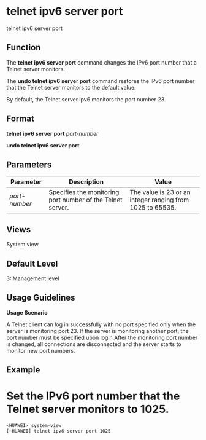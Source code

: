 telnet ipv6 server port
=======================

telnet ipv6 server port

Function
--------



The **telnet ipv6 server port** command changes the IPv6 port number that a Telnet server monitors.

The **undo telnet ipv6 server port** command restores the IPv6 port number that the Telnet server monitors to the default value.



By default, the Telnet server ipv6 monitors the port number 23.


Format
------

**telnet ipv6 server port** *port-number*

**undo telnet ipv6 server port**


Parameters
----------

| Parameter | Description | Value |
| --- | --- | --- |
| *port-number* | Specifies the monitoring port number of the Telnet server. | The value is 23 or an integer ranging from 1025 to 65535. |



Views
-----

System view


Default Level
-------------

3: Management level


Usage Guidelines
----------------

**Usage Scenario**

A Telnet client can log in successfully with no port specified only when the server is monitoring port 23. If the server is monitoring another port, the port number must be specified upon login.After the monitoring port number is changed, all connections are disconnected and the server starts to monitor new port numbers.


Example
-------

# Set the IPv6 port number that the Telnet server monitors to 1025.
```
<HUAWEI> system-view
[~HUAWEI] telnet ipv6 server port 1025

```